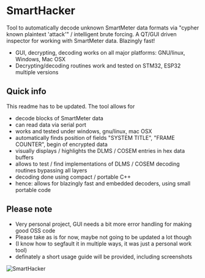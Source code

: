 # SmartHacker
Tool to automatically decode unknown SmartMeter data formats via "cypher known plaintext 'attack'" / intelligent brute forcing. A QT/GUI driven inspector for working with SmartMeter data. Blazingly fast!
 - GUI, decrypting, decoding works on all major platforms: GNU/linux, Windows, Mac OSX  
 - Decrypting/decoding routines work and tested on STM32, ESP32 multiple versions

## Quick info

This readme has to be updated. The tool allows for
 - decode blocks of SmartMeter data
 - can read data via serial port
 - works and tested under windows, gnu/linux, mac OSX
 - automatically finds position of fields "SYSTEM TITLE", "FRAME COUNTER", begin of encrypted data
 - visually displays / highlights the DLMS / COSEM entries in hex data buffers
 - allows to test / find implementations of DLMS / COSEM decoding routines bypassing all layers
 - decoding done using compact / portable C++
 - hence: allows for blazingly fast and embedded decoders, using small portable code

## Please note
 - Very personal project, GUI needs a bit more error handling for making good OSS code
 - Please take as is for now, maybe not going to be updated a lot though
 - (I know how to segfault it in multiple ways, it was just a personal work tool)
 - definately a short usage guide will be provided, including screenshots

![SmartHacker](https://github.com/M64GitHub/SmartHacker/assets/84202356/7b7e9b37-7d94-4fef-a81c-bf5bbbd0e065)
